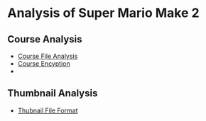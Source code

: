 # Analysis of Super Mario Make 2

## Course Analysis
- [Course File Analysis](./Course_Analysis/Course_BCD_Analysis/)
- [Course Encyption](./Course_Analysis/Course_Encryption_Decryption/)
- 
## Thumbnail Analysis
- [Thubnail File Format](./Thumbnail_File_Format/)